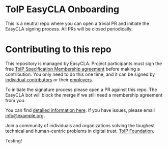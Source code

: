 # ToIP EasyCLA Onboarding

This is a neutral repo where you can open a trivial PR and initiate the EasyCLA signing process. All PRs will be closed periodically.

# Contributing to this repo

This repository is managed by EasyCLA. Project participants must sign the free [ToIP Specification Membership agreement](https://trustoverip.org) before making a contribution. You only need to do this one time, and it can be signed by [individual contributors](https://trustoverip.org) or their [employers](https://trustoverip.org).

To initiate the signature process please open a PR against this repo. The EasyCLA bot will block the merge if we still need a membership agreement from you.

You can find [detailed information here](https://trustoverip.org). If you have issues, please email [info@example.org](mailto:info@example.org).

Join a community of individuals and organizations solving the toughest technical and human-centric problems in digital trust. [ToIP Foundation](https://trustoverip.org/get-involved/membership/). 

Testing!
